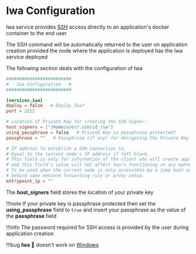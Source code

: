 # Iwa Configuration

Iwa service provides [SSH](https://www.ssh.com/ssh/protocol/) access directly to an application's docker container to the end user

The SSH command will be automatically returned to the user on application creation provided the node where the application is deployed has the Iwa service deployed

The following section deals with the configuration of Iwa

```toml
#########################
#   Iwa Configuration   #
#########################

[services.iwa]
deploy = false   # Deploy Iwa?
port = 2222

# Location of Private Key for creating the SSH Signer.
host_signers = ["/home/user/.ssh/id_rsa"]
using_passphrase = false   # Private Key is passphrase protected?
passphrase = ""   # Passphrase (if any) for decrypting the Private Key

# IP address to establish a SSH connection to.
# Equal to the current node's IP address if left blank.
# This field is only for information of the client who will create applications 
# and this field's value will not affect Iwa's functioning in any manner.
# To be used when the current node is only accessible by a jump host or 
# behind some network forwarding rule or proxy setup.
entrypoint_ip = ""
```

The **host_signers** field stores the location of your private key

!!!note
    If your private key is passphrase protected then set the **using_passphrase** field to `true` and insert your passphrase as the value of the **passphrase** field

!!!info
    The password required for SSH access is provided by the user during application creation 

!!!bug
    **Iwa 🗿** doesn't work on [Windows](https://www.microsoft.com/en-in/windows)